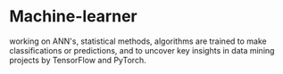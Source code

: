 # Machine-learner
working on ANN's, statistical methods, algorithms are trained to make classifications or predictions, and to uncover key insights in data mining projects by TensorFlow and PyTorch.
